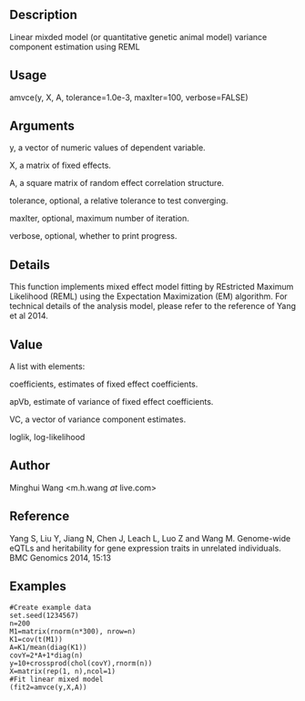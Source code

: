 ## Description

Linear mixded model (or quantitative genetic animal model) variance component estimation using REML

## Usage

amvce(y, X, A, tolerance=1.0e-3, maxIter=100, verbose=FALSE)

## Arguments
y, a vector of numeric values of dependent variable.

X, a matrix of fixed effects.

A, a square matrix of random effect correlation structure.

tolerance, optional, a relative tolerance to test converging.

maxIter, optional, maximum number of iteration.

verbose, optional, whether to print progress.

## Details

This function implements mixed effect model fitting by REstricted Maximum Likelihood (REML) using the Expectation Maximization (EM) algorithm. For technical details of the analysis model, please refer to the reference of Yang et al 2014.

## Value

A list with elements:

coefficients, estimates of fixed effect coefficients.

apVb, estimate of variance of fixed effect coefficients.

VC, a vector of variance component estimates.

loglik, log-likelihood

## Author

Minghui Wang <m.h.wang _at_ live.com>

## Reference

Yang S, Liu Y, Jiang N, Chen J, Leach L, Luo Z and Wang M. Genome-wide eQTLs and heritability for gene expression traits in unrelated individuals. BMC Genomics 2014, 15:13

## Examples

``` 
#Create example data
set.seed(1234567)
n=200
M1=matrix(rnorm(n*300), nrow=n)
K1=cov(t(M1))
A=K1/mean(diag(K1))
covY=2*A+1*diag(n)
y=10+crossprod(chol(covY),rnorm(n))
X=matrix(rep(1, n),ncol=1)
#Fit linear mixed model
(fit2=amvce(y,X,A))

```
